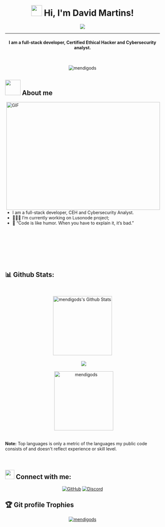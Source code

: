 <h1 align="center"> <img src="https://media.giphy.com/media/hvRJCLFzcasrR4ia7z/giphy.gif" width="35"> Hi, I'm David Martins!</h1>
<p align="center">
  <a href="https://github.com/DenverCoder1/readme-typing-svg"><img src="https://cdn.dribbble.com/users/132194/screenshots/3143314/codingdribbble.gif"></a>
</p>
<hr/>
<h4 align="center">I am a full-stack developer, Certified Ethical Hacker and Cybersecurity analyst.</h4>
<br>
<p align="center"> <img src="https://komarev.com/ghpvc/?username=mendigods&label=Profile%20views&color=F70000&style=iron" alt="mendigods" /> </p>

## <img src = "https://user-images.githubusercontent.com/63050133/156777293-72a6e681-2582-4a9d-ad92-09d1181d47c7.gif" width = 50px>  About me

<img align="right" alt="GIF" src="https://camo.githubusercontent.com/e20822b4282c07ffd010cd05f855a6561d3b62358ca9e607e4901288dd748fcb/68747470733a2f2f63646e2e6472696262626c652e636f6d2f75736572732f323133313939332f73637265656e73686f74732f343934383733362f74686f75676874776f726b732d6769665f6472696262626c652e676966" width="500" height="350" />

<br><br><br>

- I am a full-stack developer, CEH and Cybersecurity Analyst.
- 👨🏽‍💻 I’m currently working on Lusonode project;
- 💬 “Code is like humor. When you have to explain it, it’s bad.”

<br><br><br><br><br><br>



## 📊 Github Stats:
</br>
  <p align="center">
    <a href="https://github.com/mendigods/github-readme-stats"><img alt="mendigods's Github Stats" src="https://github-readme-stats.vercel.app/api?username=mendigods&show_icons=true&count_private=true&theme=highcontrast" height="192px"/></a>
<br/><br/>
  &nbsp;
  <img align="center" src="https://github-readme-streak-stats.herokuapp.com/?user=mendigods&theme=dark&hide_border=true"/>
  <br/><br/>
  &nbsp;
<img src="https://github-readme-stats.vercel.app/api/top-langs?username=mendigods&langs_count=10&show_icons=true&locale=en&layout=compact&theme=highcontrast" alt="mendigods" height="192px"/>
  <br/>
<br/>

  <b>Note:</b> Top languages is only a metric of the languages my public code consists of and doesn't reflect experience or skill level.
</p>
<br/>

## <img src="https://media.giphy.com/media/iY8CRBdQXODJSCERIr/giphy.gif" width="30px"> Connect with me:
<p align="center">
<a href="https://github.com/mendigods"><img src="https://img.shields.io/badge/github-%23181717.svg?style=for-the-badge&logo=github&logoColor=white" alt="GitHub"/></a>
<a href="mendigo#4966"><img src="https://img.shields.io/badge/Discord-7289DA?style=for-the-badge&logo=discord&logoColor=white" alt="Discord"/></a>
</p>




## :trophy: Git profile Trophies

<p align="center"> <a href="https://github.com/ryo-ma/github-profile-trophy"><img src="https://github-profile-trophy.vercel.app/?username=mendigods&layout=compact&theme=algolia" alt="mendigods" /></a> </p>

